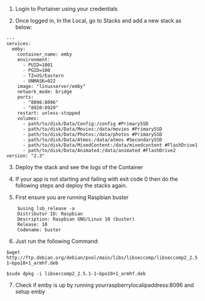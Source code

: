 1. Login to Portainer using your credentials

2. Once logged in, In the Local, go to Stacks and add a new stack as below:

```
--- 
services: 
  emby: 
    container_name: emby
    environment: 
      - PUID=1001
      - PGID=100
      - TZ=US/Eastern
      - UNMASK=022
    image: "linuxserver/emby"
    network_mode: bridge
    ports: 
      - "8096:8096"
      - "8920:8920"
    restart: unless-stopped
    volumes:
      - path/to/disk/Data/Config:/config #PrimarySSD
      - path/to/disk/Data/Movies:/data/movies #PrimarySSD
      - path/to/disk/Data/Photos:/data/photos #PrimarySSD
      - path/to/disk/Data/Atmos:/data/atmos #SecondarySSD
      - path/to/disk/Data/MixedContent:/data/mixedcontent #FlashDrive1
      - path/to/disk/Data/Animated:/data/animated #FlashDrive2
version: "2.3"

```

3. Deploy the stack and see the logs of the Container

4. If your app is not starting and failing with exit code 0 then do the following steps and deploy the stacks again.

5. First ensure you are running Raspbian buster 
 
```
    $using lsb_release -a
    Distributor ID: Raspbian
    Description: Raspbian GNU/Linux 10 (buster)
    Release: 10
    Codename: buster
```
 

6. Just run the following Command:

```
$wget http://ftp.debian.org/debian/pool/main/libs/libseccomp/libseccomp2_2.5.1-1~bpo10+1_armhf.deb

$sudo dpkg -i libseccomp2_2.5.1-1~bpo10+1_armhf.deb 

```

7. Check if emby is up by running yourraspberrylocalipaddress:8096 and setup emby
 

